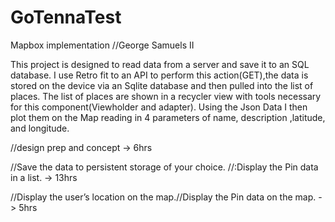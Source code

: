 # GoTennaTest
Mapbox implementation
//George Samuels II

This project is designed to read data from a server and save it to an SQL database.
I use Retro fit to an API to perform this action(GET),the data is stored on the device via an Sqlite database and then pulled into the list of places.
The list of places are shown in a recycler view with tools necessary for this component(Viewholder and adapter).
Using the Json Data I then plot them on the Map reading in 4 parameters of name, description ,latitude, and longitude.


//design prep and concept -> 6hrs

//Save the data to persistent storage of your choice. //:Display the Pin data in a list. -> 13hrs 

//Display the user’s location on the map.//Display the Pin data on the map.    -> 5hrs

